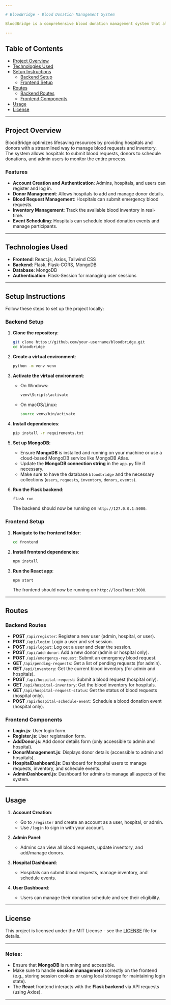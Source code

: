 ```yaml
---

# BloodBridge - Blood Donation Management System

BloodBridge is a comprehensive blood donation management system that allows users to manage blood donations, keep track of inventory, and request emergency blood donations. The project is designed for hospitals and donors, with separate dashboards and access controls for each role. It uses **React** for the frontend, **Flask** for the backend, and **MongoDB** for data storage.

---
```


## Table of Contents

- [Project Overview](#project-overview)
- [Technologies Used](#technologies-used)
- [Setup Instructions](#setup-instructions)
  - [Backend Setup](#backend-setup)
  - [Frontend Setup](#frontend-setup)
- [Routes](#routes)
  - [Backend Routes](#backend-routes)
  - [Frontend Components](#frontend-components)
- [Usage](#usage)
- [License](#license)

---

## Project Overview

BloodBridge optimizes lifesaving resources by providing hospitals and donors with a streamlined way to manage blood requests and inventory. The system allows hospitals to submit blood requests, donors to schedule donations, and admin users to monitor the entire process.

### Features

- **Account Creation and Authentication**: Admins, hospitals, and users can register and log in.
- **Donor Management**: Allows hospitals to add and manage donor details.
- **Blood Request Management**: Hospitals can submit emergency blood requests.
- **Inventory Management**: Track the available blood inventory in real-time.
- **Event Scheduling**: Hospitals can schedule blood donation events and manage participants.

---

## Technologies Used

- **Frontend**: React.js, Axios, Tailwind CSS
- **Backend**: Flask, Flask-CORS, MongoDB
- **Database**: MongoDB
- **Authentication**: Flask-Session for managing user sessions

---

## Setup Instructions

Follow these steps to set up the project locally:

### Backend Setup

1. **Clone the repository**:
   ```bash
   git clone https://github.com/your-username/bloodbridge.git
   cd bloodbridge
   ```

2. **Create a virtual environment**:
   ```bash
   python -m venv venv
   ```

3. **Activate the virtual environment**:
   - On Windows:
     ```bash
     venv\Scripts\activate
     ```
   - On macOS/Linux:
     ```bash
     source venv/bin/activate
     ```

4. **Install dependencies**:
   ```bash
   pip install -r requirements.txt
   ```

5. **Set up MongoDB**:
   - Ensure **MongoDB** is installed and running on your machine or use a cloud-based MongoDB service like MongoDB Atlas.
   - Update the **MongoDB connection string** in the `app.py` file if necessary.
   - Make sure to have the database `bloodbridge` and the necessary collections (`users`, `requests`, `inventory`, `donors`, `events`).

6. **Run the Flask backend**:
   ```bash
   flask run
   ```
   The backend should now be running on `http://127.0.0.1:5000`.

### Frontend Setup

1. **Navigate to the frontend folder**:
   ```bash
   cd frontend
   ```

2. **Install frontend dependencies**:
   ```bash
   npm install
   ```

3. **Run the React app**:
   ```bash
   npm start
   ```

   The frontend should now be running on `http://localhost:3000`.

---

## Routes

### Backend Routes

- **POST** `/api/register`: Register a new user (admin, hospital, or user).
- **POST** `/api/login`: Login a user and set session.
- **POST** `/api/logout`: Log out a user and clear the session.
- **POST** `/api/add-donor`: Add a new donor (admin or hospital only).
- **POST** `/api/emergency-request`: Submit an emergency blood request.
- **GET** `/api/pending-requests`: Get a list of pending requests (for admin).
- **GET** `/api/inventory`: Get the current blood inventory (for admin and hospitals).
- **POST** `/api/hospital-request`: Submit a blood request (hospital only).
- **GET** `/api/hospital-inventory`: Get the blood inventory for hospitals.
- **GET** `/api/hospital-request-status`: Get the status of blood requests (hospital only).
- **POST** `/api/hospital-schedule-event`: Schedule a blood donation event (hospital only).

### Frontend Components

- **Login.js**: User login form.
- **Register.js**: User registration form.
- **AddDonor.js**: Add donor details form (only accessible to admin and hospital).
- **DonorManagement.js**: Displays donor details (accessible to admin and hospitals).
- **HospitalDashboard.js**: Dashboard for hospital users to manage requests, inventory, and schedule events.
- **AdminDashboard.js**: Dashboard for admins to manage all aspects of the system.

---

## Usage

1. **Account Creation**:
   - Go to `/register` and create an account as a user, hospital, or admin.
   - Use `/login` to sign in with your account.

2. **Admin Panel**:
   - Admins can view all blood requests, update inventory, and add/manage donors.

3. **Hospital Dashboard**:
   - Hospitals can submit blood requests, manage inventory, and schedule events.

4. **User Dashboard**:
   - Users can manage their donation schedule and see their eligibility.

---

## License

This project is licensed under the MIT License - see the [LICENSE](LICENSE) file for details.

---

### Notes:

- Ensure that **MongoDB** is running and accessible.
- Make sure to handle **session management** correctly on the frontend (e.g., storing session cookies or using local storage for maintaining login state).
- The **React** frontend interacts with the **Flask backend** via API requests (using Axios).

---


